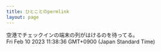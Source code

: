 ```yaml
---
title: ひとことのpermlink
layout: page
---
```

<div class="box" dt="1675996716902">
  空港でチェックインの端末の列がはけるのを待ってる。
  <div class="content is-small">Fri Feb 10 2023 11:38:36 GMT+0900 (Japan Standard Time)</div>
</div>